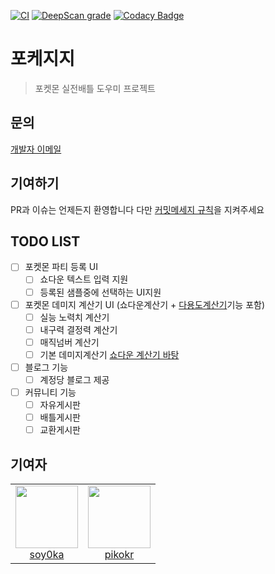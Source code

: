 [![CI](https://github.com/pokegg-online/pokegg-frontend/actions/workflows/ci.yml/badge.svg)](https://github.com/pokegg-online/pokegg-frontend/actions/workflows/ci.yml)
[![DeepScan grade](https://deepscan.io/api/teams/21365/projects/24790/branches/766783/badge/grade.svg)](https://deepscan.io/dashboard#view=project&tid=21365&pid=24790&bid=766783)
[![Codacy Badge](https://app.codacy.com/project/badge/Grade/a619ebade97248f89ac38e21fe841d16)](https://app.codacy.com/gh/pokegg-online/pokegg-frontend/dashboard?utm_source=gh&utm_medium=referral&utm_content=&utm_campaign=Badge_grade)
# 포케지지
> 포켓몬 실전배틀 도우미 프로젝트

## 문의
[개발자 이메일](mailto://me@yoru.icu)
## 기여하기
PR과 이슈는 언제든지 환영합니다 다만 [커밋메세지 규칙](https://www.npmjs.com/package/git-commit-msg-linter)을 지켜주세요

## TODO LIST
- [ ] 포켓몬 파티 등록 UI
  - [ ] 쇼다운 텍스트 입력 지원
  - [ ] 등록된 샘플중에 선택하는 UI지원
- [ ] 포켓몬 데미지 계산기 UI (쇼다운계산기 + [다용도계산기](http://pokecalc.epizy.com/?i=1)기능 포함)
  - [ ] 실능 노력치 계산기
  - [ ] 내구력 결정력 계산기
  - [ ] 매직넘버 계산기
  - [ ] 기본 데미지계산기 [쇼다운 계산기 바탕](https://github.com/smogon/damage-calc)
- [ ] 블로그 기능
  - [ ] 계정당 블로그 제공
- [ ] 커뮤니티 기능
  - [ ] 자유게시판
  - [ ] 배틀게시판
  - [ ] 교환게시판

## 기여자
<table>
  <tr>
    <td align="center">
      <a href="https://github.com/soy0ka">
        <img src="https://avatars.githubusercontent.com/u/55011525?v=4" width="100px;">
        <br />soy0ka
      </a>
    </td>
    <td align="center">
      <a href="https://github.com/pikokr">
        <img src="https://avatars.githubusercontent.com/u/68010770?v=4" width="100px;">
        <br />pikokr
      </a>
    </td>
  </tr>
</table>
